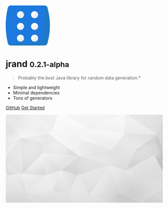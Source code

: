<!-- _coverpage.md -->

![logo](_media/logoonly.svg)

# jrand <small>0.2.1-alpha</small>

> Probably the *best* Java library for random data generation.*

- Simple and lightweight 
- Minimal dependencies
- Tons of generators

[GitHub](https://github.com/xdrop/jrand/)
[Get Started](#jrand)

![](_media/bg.jpg)
